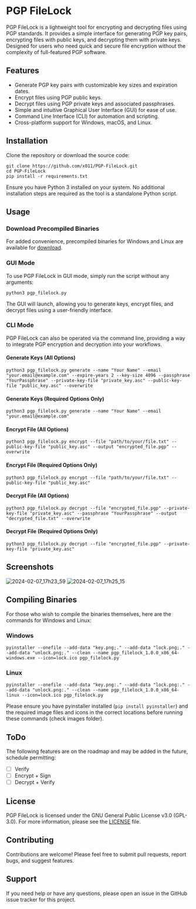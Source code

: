 # PGP FileLock

PGP FileLock is a lightweight tool for encrypting and decrypting files using PGP standards. It provides a simple interface for generating PGP key pairs, encrypting files with public keys, and decrypting them with private keys. Designed for users who need quick and secure file encryption without the complexity of full-featured PGP software.

## Features

- Generate PGP key pairs with customizable key sizes and expiration dates.
- Encrypt files using PGP public keys.
- Decrypt files using PGP private keys and associated passphrases.
- Simple and intuitive Graphical User Interface (GUI) for ease of use.
- Command Line Interface (CLI) for automation and scripting.
- Cross-platform support for Windows, macOS, and Linux.

## Installation

Clone the repository or download the source code:

```
git clone https://github.com/x011/PGP-FileLock.git
cd PGP-FileLock
pip install -r requirements.txt
```

Ensure you have Python 3 installed on your system. No additional installation steps are required as the tool is a standalone Python script.

## Usage


### Download Precompiled Binaries

For added convenience, precompiled binaries for Windows and Linux are available for [download](https://github.com/x011/PGP-FileLock/releases/).

### GUI Mode

To use PGP FileLock in GUI mode, simply run the script without any arguments:

```
python3 pgp_filelock.py
```

The GUI will launch, allowing you to generate keys, encrypt files, and decrypt files using a user-friendly interface.

### CLI Mode

PGP FileLock can also be operated via the command line, providing a way to integrate PGP encryption and decryption into your workflows.

#### Generate Keys (All Options)

```
python3 pgp_filelock.py generate --name "Your Name" --email "your.email@example.com" --expire-years 2 --key-size 4096 --passphrase "YourPassphrase" --private-key-file "private_key.asc" --public-key-file "public_key.asc" --overwrite
```

#### Generate Keys (Required Options Only)

```
python3 pgp_filelock.py generate --name "Your Name" --email "your.email@example.com"
```

#### Encrypt File (All Options)

```
python3 pgp_filelock.py encrypt --file "path/to/your/file.txt" --public-key-file "public_key.asc" --output "encrypted_file.pgp" --overwrite
```

#### Encrypt File (Required Options Only)

```
python3 pgp_filelock.py encrypt --file "path/to/your/file.txt" --public-key-file "public_key.asc"
```

#### Decrypt File (All Options)

```
python3 pgp_filelock.py decrypt --file "encrypted_file.pgp" --private-key-file "private_key.asc" --passphrase "YourPassphrase" --output "decrypted_file.txt" --overwrite
```

#### Decrypt File (Required Options Only)

```
python3 pgp_filelock.py decrypt --file "encrypted_file.pgp" --private-key-file "private_key.asc"
```

## Screenshots

![2024-02-07_17h23_59](https://github.com/x011/PGP-FileLock/assets/4313821/0627b00b-a269-4eca-ba1e-4899b4146846)
![2024-02-07_17h25_15](https://github.com/x011/PGP-FileLock/assets/4313821/bbbfc22d-328e-4f45-a50c-c9d97eea67b0)


## Compiling Binaries

For those who wish to compile the binaries themselves, here are the commands for Windows and Linux:

### Windows

```
pyinstaller --onefile --add-data "key.png;." --add-data "lock.png;." --add-data "unlock.png;." --clean --name pgp_filelock_1.0.0_x86_64-windows.exe --icon=lock.ico pgp_filelock.py
```

### Linux

```
pyinstaller --onefile --add-data "key.png:." --add-data "lock.png:." --add-data "unlock.png:." --clean --name pgp_filelock_1.0.0_x86_64-linux --icon=lock.ico pgp_filelock.py
```

Please ensure you have pyinstaller installed (`pip install pyinstaller`) and the required image files and icons in the correct locations before running these commands (check images folder).


## ToDo 

The following features are on the roadmap and may be added in the future, schedule permitting:

- [ ] Verify
- [ ] Encrypt + Sign
- [ ] Decrypt + Verify

## License

PGP FileLock is licensed under the GNU General Public License v3.0 (GPL-3.0). For more information, please see the [LICENSE](LICENSE) file.

## Contributing

Contributions are welcome! Please feel free to submit pull requests, report bugs, and suggest features.

## Support

If you need help or have any questions, please open an issue in the GitHub issue tracker for this project.


